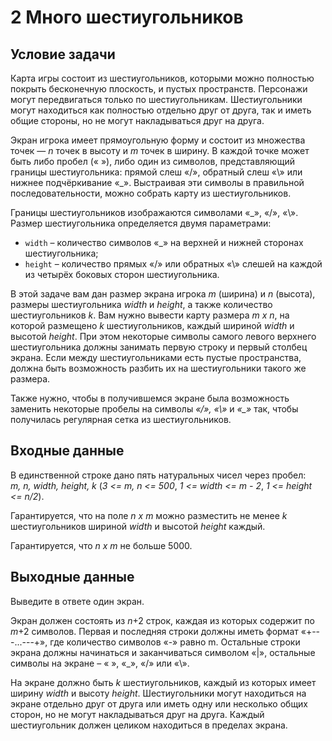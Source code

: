 #  2 Много шестиугольников

## Условие задачи

Карта игры состоит из шестиугольников, которыми можно полностью покрыть бесконечную плоскость, и пустых пространств. Персонажи могут передвигаться только по шестиугольникам. Шестиугольники могут находиться как полностью отдельно друг от друга, так и иметь общие стороны, но не могут накладываться друг на друга.

Экран игрока имеет прямоугольную форму и состоит из множества точек — *n* точек в высоту и *m* точек в ширину. В каждой точке может быть либо пробел (« »), либо один из символов, представляющий границы шестиугольника: прямой слеш «/», обратный слеш «\» или нижнее подчёркивание «_». Выстраивая эти символы в правильной последовательности, можно собрать карту из шестиугольников.

Границы шестиугольников изображаются символами «_», «/», «\». Размер шестиугольника определяется двумя параметрами:

- `width` – количество символов «_» на верхней и нижней сторонах шестиугольника;
- `height` – количество прямых «/» или обратных «\» слешей на каждой из четырёх боковых сторон шестиугольника.

В этой задаче вам дан размер экрана игрока *m* (ширина) и *n* (высота), размеры шестиугольника *width* и *height*, а также количество шестиугольников *k*. Вам нужно вывести карту размера *m x n*, на которой размещено *k* шестиугольников, каждый шириной *width* и высотой *height*. При этом некоторые символы самого левого верхнего шестиугольника должны занимать первую строку и первый столбец экрана. Если между шестиугольниками есть пустые пространства, должна быть возможность разбить их на шестиугольники такого же размера.

Также нужно, чтобы в получившемся экране была возможность заменить некоторые пробелы на символы *«/», «\»* и *«_»* так, чтобы получилась регулярная сетка из шестиугольников.

## Входные данные

В единственной строке дано пять натуральных чисел через пробел:  
*m, n, width, height, k* (*3 <= m, n <= 500*, *1 <= width <= m - 2*, *1 <= height <= n/2*).  

Гарантируется, что на поле *n x m* можно разместить не менее *k* шестиугольников шириной *width* и высотой *height* каждый.  

Гарантируется, что *n x m* не больше 5000.

## Выходные данные
Выведите в ответе один экран.

Экран должен состоять из *n*+2 строк, каждая из которых содержит по *m*+2 символов. Первая и последняя строки должны иметь формат «+---...---+», где количество символов «-» равно m. Остальные строки экрана должны начинаться и заканчиваться символом «|», остальные символы на экране – « », «_», «/» или «\».

На экране должно быть *k* шестиугольников, каждый из которых имеет ширину *width* и высоту *height*. Шестиугольники могут находиться на экране отдельно друг от друга или иметь одну или несколько общих сторон, но не могут накладываться друг на друга. Каждый шестиугольник должен целиком находиться в пределах экрана.
